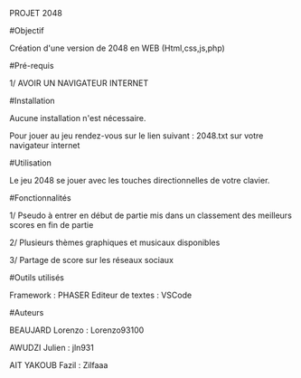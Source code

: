 PROJET 2048


#Objectif 


Création d'une version de 2048 en WEB (Html,css,js,php)


#Pré-requis 


1/ AVOIR UN NAVIGATEUR INTERNET


#Installation 


Aucune installation n'est nécessaire. 

Pour jouer au jeu rendez-vous sur le lien suivant : 2048.txt sur votre navigateur internet


#Utilisation 


Le jeu 2048 se jouer avec les touches directionnelles de votre clavier.


#Fonctionnalités 


1/ Pseudo à entrer en début de partie mis dans un classement des meilleurs scores en fin de partie

2/ Plusieurs thèmes graphiques et musicaux disponibles

3/ Partage de score sur les réseaux sociaux 


#Outils utilisés 


Framework : PHASER
Editeur de textes : VSCode 


#Auteurs 


BEAUJARD Lorenzo :  Lorenzo93100

AWUDZI Julien : jln931

AIT YAKOUB Fazil : Zilfaaa
